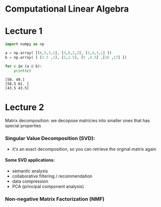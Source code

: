 # Computational Linear Algebra


# Lecture 1

```python
import numpy as np
```

```python
a = np.array( [[6,5,3,1], [3,6,2,2], [3,4,3,1] ])
b = np.array( [ [1.5 ,1], [2,2.5], [5 ,4.5] ,[16 ,17] ])
```

```python
for c in (a @ b):
    print(c)
```

    [50. 49.]
    [58.5 61. ]
    [43.5 43.5]

# Lecture 2

Matrix decomposition: we decopose matricies into smaller ones that has special properties

### Singular Value Decomposition (SVD):

- it's an exact decomposition, so you can retrieve the orginal matrix again

#### Some SVD applications:

- semantic analysis
- collaborative filtering / recommendation
- data compression
- PCA (principal component analysis)

### Non-negative Matrix Factorization (NMF)


